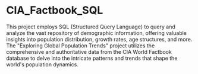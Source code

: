 # CIA_Factbook_SQL
This project employs SQL (Structured Query Language) to query and analyze the vast repository of demographic information, offering valuable insights into population distribution, growth rates, age structures, and more.
The "Exploring Global Population Trends" project utilizes the comprehensive and authoritative data from the CIA World Factbook database to delve into the intricate patterns and trends that shape the world's population dynamics.
